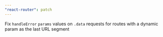 ```yaml
---
"react-router": patch
---
```


Fix `handleError` `params` values on `.data` requests for routes with a dynamic param as the last URL segment
